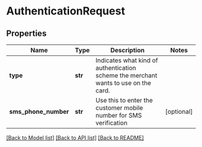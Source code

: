 # AuthenticationRequest

## Properties
Name | Type | Description | Notes
------------ | ------------- | ------------- | -------------
**type** | **str** | Indicates what kind of authentication scheme the merchant wants to use on the card. | 
**sms_phone_number** | **str** | Use this to enter the customer mobile number for SMS verification | [optional] 

[[Back to Model list]](../README.md#documentation-for-models) [[Back to API list]](../README.md#documentation-for-api-endpoints) [[Back to README]](../README.md)


